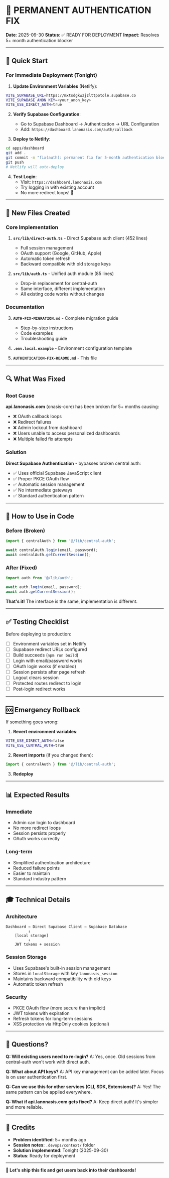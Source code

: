 # 🔐 PERMANENT AUTHENTICATION FIX

**Date**: 2025-09-30
**Status**: ✅ READY FOR DEPLOYMENT
**Impact**: Resolves 5+ month authentication blocker

---

## 🎯 Quick Start

### For Immediate Deployment (Tonight)

1. **Update Environment Variables** (Netlify):
```bash
VITE_SUPABASE_URL=https://mxtsdgkwzjzlttpotole.supabase.co
VITE_SUPABASE_ANON_KEY=<your_anon_key>
VITE_USE_DIRECT_AUTH=true
```

2. **Verify Supabase Configuration**:
   - Go to Supabase Dashboard → Authentication → URL Configuration
   - Add: `https://dashboard.lanonasis.com/auth/callback`

3. **Deploy to Netlify**:
```bash
cd apps/dashboard
git add .
git commit -m "fix(auth): permanent fix for 5-month authentication blocker"
git push
# Netlify will auto-deploy
```

4. **Test Login**:
   - Visit: `https://dashboard.lanonasis.com`
   - Try logging in with existing account
   - No more redirect loops! 🎉

---

## 📁 New Files Created

### Core Implementation
1. **`src/lib/direct-auth.ts`** - Direct Supabase auth client (452 lines)
   - Full session management
   - OAuth support (Google, GitHub, Apple)
   - Automatic token refresh
   - Backward compatible with old storage keys

2. **`src/lib/auth.ts`** - Unified auth module (85 lines)
   - Drop-in replacement for central-auth
   - Same interface, different implementation
   - All existing code works without changes

### Documentation
3. **`AUTH-FIX-MIGRATION.md`** - Complete migration guide
   - Step-by-step instructions
   - Code examples
   - Troubleshooting guide

4. **`.env.local.example`** - Environment configuration template

5. **`AUTHENTICATION-FIX-README.md`** - This file

---

## 🔍 What Was Fixed

### Root Cause
**api.lanonasis.com** (onasis-core) has been broken for 5+ months causing:
- ❌ OAuth callback loops
- ❌ Redirect failures
- ❌ Admin lockout from dashboard
- ❌ Users unable to access personalized dashboards
- ❌ Multiple failed fix attempts

### Solution
**Direct Supabase Authentication** - bypasses broken central auth:
- ✅ Uses official Supabase JavaScript client
- ✅ Proper PKCE OAuth flow
- ✅ Automatic session management
- ✅ No intermediate gateways
- ✅ Standard authentication pattern

---

## 🚀 How to Use in Code

### Before (Broken)
```typescript
import { centralAuth } from '@/lib/central-auth';

await centralAuth.login(email, password);
await centralAuth.getCurrentSession();
```

### After (Fixed)
```typescript
import auth from '@/lib/auth';

await auth.login(email, password);
await auth.getCurrentSession();
```

**That's it!** The interface is the same, implementation is different.

---

## ✅ Testing Checklist

Before deploying to production:

- [ ] Environment variables set in Netlify
- [ ] Supabase redirect URLs configured
- [ ] Build succeeds (`npm run build`)
- [ ] Login with email/password works
- [ ] OAuth login works (if enabled)
- [ ] Session persists after page refresh
- [ ] Logout clears session
- [ ] Protected routes redirect to login
- [ ] Post-login redirect works

---

## 🆘 Emergency Rollback

If something goes wrong:

1. **Revert environment variables**:
```bash
VITE_USE_DIRECT_AUTH=false
VITE_USE_CENTRAL_AUTH=true
```

2. **Revert imports** (if you changed them):
```typescript
import { centralAuth } from '@/lib/central-auth';
```

3. **Redeploy**

---

## 📊 Expected Results

### Immediate
- Admin can login to dashboard
- No more redirect loops
- Session persists properly
- OAuth works correctly

### Long-term
- Simplified authentication architecture
- Reduced failure points
- Easier to maintain
- Standard industry pattern

---

## 🎓 Technical Details

### Architecture
```
Dashboard → Direct Supabase Client → Supabase Database
          ↓
    [local storage]
          ↓
    JWT tokens + session
```

### Session Storage
- Uses Supabase's built-in session management
- Stores in `localStorage` with key `lanonasis_session`
- Maintains backward compatibility with old keys
- Automatic token refresh

### Security
- PKCE OAuth flow (more secure than implicit)
- JWT tokens with expiration
- Refresh tokens for long-term sessions
- XSS protection via HttpOnly cookies (optional)

---

## 💬 Questions?

**Q: Will existing users need to re-login?**
A: Yes, once. Old sessions from central-auth won't work with direct auth.

**Q: What about API keys?**
A: API key management can be added later. Focus is on user authentication first.

**Q: Can we use this for other services (CLI, SDK, Extensions)?**
A: Yes! The same pattern can be applied everywhere.

**Q: What if api.lanonasis.com gets fixed?**
A: Keep direct auth! It's simpler and more reliable.

---

## 🙏 Credits

- **Problem identified**: 5+ months ago
- **Session notes**: `.devops/context/` folder
- **Solution implemented**: Tonight (2025-09-30)
- **Status**: Ready for deployment

---

**🎉 Let's ship this fix and get users back into their dashboards!**
